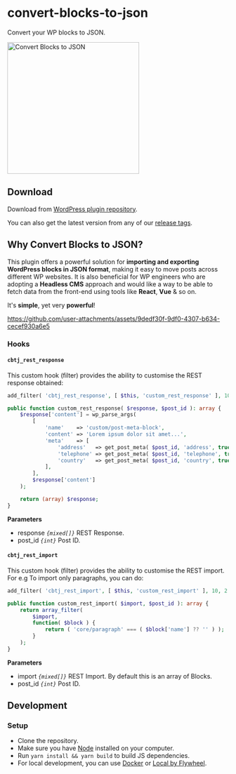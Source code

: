 # convert-blocks-to-json
Convert your WP blocks to JSON.

<img src="https://github.com/user-attachments/assets/875acd91-b2ed-4832-8df7-9ebe013e9c35" alt="Convert Blocks to JSON" height="300">

## Download

Download from [WordPress plugin repository](https://wordpress.org/plugins/convert-blocks-to-json/).

You can also get the latest version from any of our [release tags](https://github.com/badasswp/convert-blocks-to-json/releases).

## Why Convert Blocks to JSON?

This plugin offers a powerful solution for __importing and exporting WordPress blocks in JSON format__, making it easy to move posts across different WP websites. It is also beneficial for WP engineers who are adopting a __Headless CMS__ approach and would like a way to be able to fetch data from the front-end using tools like __React__, __Vue__ & so on.

It's __simple__, yet very __powerful__!

https://github.com/user-attachments/assets/9dedf30f-9df0-4307-b634-cecef930a6e5

### Hooks

#### `cbtj_rest_response`

This custom hook (filter) provides the ability to customise the REST response obtained:

```php
add_filter( 'cbtj_rest_response', [ $this, 'custom_rest_response' ], 10, 2 );

public function custom_rest_response( $response, $post_id ): array {
    $response['content'] = wp_parse_args(
        [
            'name'    => 'custom/post-meta-block',
            'content' => 'Lorem ipsum dolor sit amet...',
            'meta'    => [
                'address'   => get_post_meta( $post_id, 'address', true ),
                'telephone' => get_post_meta( $post_id, 'telephone', true ),
                'country'   => get_post_meta( $post_id, 'country', true ),
            ],
        ],
        $response['content']
    );

    return (array) $response;
}
```

**Parameters**

- response _`{mixed[]}`_ REST Response.
- post_id _`{int}`_ Post ID.

#### `cbtj_rest_import`

This custom hook (filter) provides the ability to customise the REST import. For e.g To import only paragraphs, you can do:

```php
add_filter( 'cbtj_rest_import', [ $this, 'custom_rest_import' ], 10, 2 );

public function custom_rest_import( $import, $post_id ): array {
    return array_filter(
        $import,
        function( $block ) {
            return ( 'core/paragraph' === ( $block['name'] ?? '' ) );
        }
    );
}
```

**Parameters**

- import _`{mixed[]}`_ REST Import. By default this is an array of Blocks.
- post_id _`{int}`_ Post ID.

## Development

### Setup

- Clone the repository.
- Make sure you have [Node](https://nodejs.org) installed on your computer.
- Run `yarn install && yarn build` to build JS dependencies.
- For local development, you can use [Docker](https://docs.docker.com/install/) or [Local by Flywheel](https://localwp.com/).
